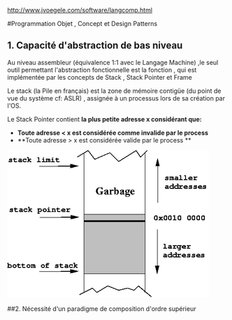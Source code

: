 http://www.jvoegele.com/software/langcomp.html

#Programmation Objet , Concept et Design Patterns

## 1. Capacité d'abstraction de bas niveau

Au niveau assembleur (équivalence 1:1 avec le Langage Machine) ,le seul outil permettant l'abstraction fonctionnelle est la fonction , qui est implémentée par les concepts de Stack , Stack Pointer et Frame

Le stack (la Pile en français) est la zone de mémoire contigüe (du point de vue du système cf: ASLR) , assignée à un processus lors de sa création par l'OS.

Le Stack Pointer contient **la plus petite adresse x considérant que:**
* **Toute adresse < x est considérée comme invalide par le process**
* **Toute adresse > x est considérée valide par le process **

![Stack Image](https://github.com/mriam123456/Travaux-Pratique/blob/master/img/stack1.png?raw=true)


##2. Nécessité d'un paradigme de composition d'ordre supérieur

